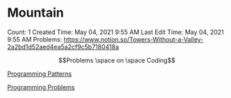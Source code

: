 # Mountain

Count: 1
Created Time: May 04, 2021 9:55 AM
Last Edit Time: May 04, 2021 9:55 AM
Problems: https://www.notion.so/Towers-Without-a-Valley-2a2bd1d52aed4ea5a2cf9c5b7180418a

$$Problems \space on \space Coding$$

[Programming Patterns](Programming%20Patterns%20d72693248d65482aa0da9fbee9563c3f.csv)

[Programming Problems](Programming%20Problems%206351570c6e8d4fe3859f70e4b448396a.csv)